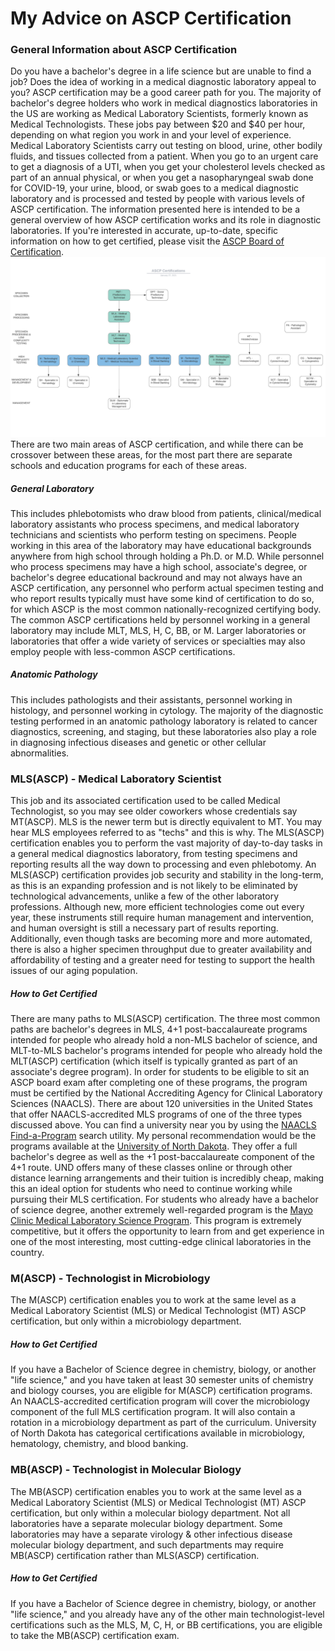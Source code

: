 # My Advice on ASCP Certification
### General Information about ASCP Certification
Do you have a bachelor's degree in a life science but are unable to find a job? Does the idea of working in a medical diagnostic laboratory appeal to you? ASCP certification may be a good career path for you. The majority of bachelor's degree holders who work in medical diagnostics laboratories in the US are working as Medical Laboratory Scientists, formerly known as Medical Technologists. These jobs pay between $20 and $40 per hour, depending on what region you work in and your level of experience. Medical Laboratory Scientists carry out testing on blood, urine, other bodily fluids, and tissues collected from a patient. When you go to an urgent care to get a diagnosis of a UTI, when you get your cholesterol levels checked as part of an annual physical, or when you get a nasopharyngeal swab done for COVID-19, your urine, blood, or swab goes to a medical diagnostic laboratory and is processed and tested by people with various levels of ASCP certification. The information presented here is intended to be a general overview of how ASCP certification works and its role in diagnostic laboratories. If you're interested in accurate, up-to-date, specific information on how to get certified, please visit the [ASCP Board of Certification](https://www.ascp.org/content/board-of-certification/get-credentialed).
![Chart depicting relationships between various avaialable ASCP certifications](certs-chart.png)
There are two main areas of ASCP certification, and while there can be crossover between these areas, for the most part there are separate schools and education programs for each of these areas.
##### General Laboratory
This includes phlebotomists who draw blood from patients, clinical/medical laboratory assistants who process specimens, and medical laboratory technicians and scientists who perform testing on specimens. People working in this area of the laboratory may have educational backgrounds anywhere from high school through holding a Ph.D. or M.D. While personnel who process specimens may have a high school, associate's degree, or bachelor's degree educational backround and may not always have an ASCP certification, any personnel who perform actual specimen testing and who report results typically must have some kind of certification to do so, for which ASCP is the most common nationally-recognized certifying body. The common ASCP certifications held by personnel working in a general laboratory may include MLT, MLS, H, C, BB, or M. Larger laboratories or laboratories that offer a wide variety of services or specialties may also employ people with less-common ASCP certifications.
##### Anatomic Pathology
This includes pathologists and their assistants, personnel working in histology, and personnel working in cytology. The majority of the diagnostic testing performed in an anatomic pathology laboratory is related to cancer diagnostics, screening, and staging, but these laboratories also play a role in diagnosing infectious diseases and genetic or other cellular abnormalities. 
### MLS(ASCP) - Medical Laboratory Scientist
This job and its associated certification used to be called Medical Technologist, so you may see older coworkers whose credentials say MT(ASCP). MLS is the newer term but is directly equivalent to MT. You may hear MLS employees referred to as "techs" and this is why. The MLS(ASCP) certification enables you to perform the vast majority of day-to-day tasks in a general medical diagnostics laboratory, from testing specimens and reporting results all the way down to processing and even phlebotomy. An MLS(ASCP) certification provides job security and stability in the long-term, as this is an expanding profession and is not likely to be eliminated by technological advancements, unlike a few of the other laboratory professions. Although new, more efficient technologies come out every year, these instruments still require human management and intervention, and human oversight is still a necessary part of results reporting. Additionally, even though tasks are becoming more and more automated, there is also a higher specimen throughput due to greater availability and affordability of testing and a greater need for testing to support the health issues of our aging population. 
##### How to Get Certified
There are many paths to MLS(ASCP) certification. The three most common paths are bachelor's degrees in MLS, 4+1 post-baccalaureate programs intended for people who already hold a non-MLS bachelor of science, and MLT-to-MLS bachelor's programs intended for people who already hold the MLT(ASCP) certification (which itself is typically granted as part of an associate's degree program). In order for students to be eligible to sit an ASCP board exam after completing one of these programs, the program must be certified by the National Accrediting Agency for Clinical Laboratory Sciences (NAACLS). There are about 120 universities in the United States that offer NAACLS-accredited MLS programs of one of the three types discussed above. You can find a university near you by using the [NAACLS Find-a-Program](https://www.naacls.org/Find-a-Program.aspx) search utility. My personal recommendation would be the programs available at the [University of North Dakota](https://med.und.edu/medical-laboratory-science/). They offer a full bachelor's degree as well as the +1 post-baccalaureate component of the 4+1 route. UND offers many of these classes online or through other distance learning arrangements and their tuition is incredibly cheap, making this an ideal option for students who need to continue working while pursuing their MLS certification. For students who already have a bachelor of science degree, another extremely well-regarded program is the [Mayo Clinic Medical Laboratory Science Program](https://college.mayo.edu/academics/health-sciences-education/medical-laboratory-science-program-florida-and-minnesota/). This program is extremely competitive, but it offers the opportunity to learn from and get experience in one of the most interesting, most cutting-edge clinical laboratories in the country. 
### M(ASCP) - Technologist in Microbiology
The M(ASCP) certification enables you to work at the same level as a Medical Laboratory Scientist (MLS) or Medical Technologist (MT) ASCP certification, but only within a microbiology department. 
##### How to Get Certified
If you have a Bachelor of Science degree in chemistry, biology, or another "life science," and you have taken at least 30 semester units of chemistry and biology courses, you are eligible for M(ASCP) certification programs. An NAACLS-accredited certification program will cover the microbiology component of the full MLS certification program. It will also contain a rotation in a microbiology department as part of the curriculum. University of North Dakota has categorical certifications available in microbiology, hematology, chemistry, and blood banking. 
### MB(ASCP) - Technologist in Molecular Biology
The MB(ASCP) certification enables you to work at the same level as a Medical Laboratory Scientist (MLS) or Medical Technologist (MT) ASCP certification, but only within a molecular biology department. Not all laboratories have a separate molecular biology department. Some laboratories may have a separate virology & other infectious disease molecular biology department, and such departments may require MB(ASCP) certification rather than MLS(ASCP) certification.
##### How to Get Certified
If you have a Bachelor of Science degree in chemistry, biology, or another "life science," and you already have any of the other main technologist-level certifications such as the MLS, M, C, H, or BB certifications, you are eligible to take the MB(ASCP) certification exam. 
